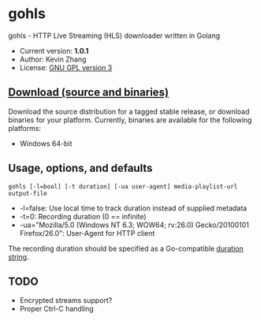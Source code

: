 # gohls

gohls - HTTP Live Streaming (HLS) downloader written in Golang


* Current version: **1.0.1**
* Author: Kevin Zhang
* License: [GNU GPL version 3](http://www.gnu.org/licenses/gpl-3.0.txt)

## [Download (source and binaries)](https://github.com/kz26/gohls/releases)

Download the source distribution for a tagged stable release, or download binaries for your platform.
Currently, binaries are available for the following platforms:

* Windows 64-bit

## Usage, options, and defaults

`gohls [-l=bool] [-t duration] [-ua user-agent] media-playlist-url output-file`

* -l=false: Use local time to track duration instead of supplied metadata
* -t=0: Recording duration (0 == infinite)
* -ua="Mozilla/5.0 (Windows NT 6.3; WOW64; rv:26.0) Gecko/20100101 Firefox/26.0": User-Agent for HTTP client

The recording duration should be specified as a Go-compatible [duration string](http://golang.org/pkg/time/#ParseDuration).

## TODO

* Encrypted streams support?
* Proper Ctrl-C handling
